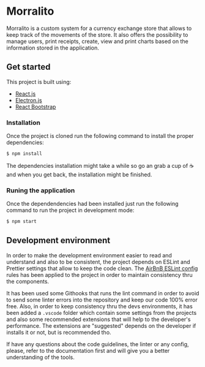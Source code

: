 # Morralito

Morralito is a custom system for a currency exchange store that allows to keep track of the movements of the store. It also offers the possibility to manage users, print receipts, create, view and print charts based on the information stored in the application.

## Get started

This project is built using:

- [React.js](https://es.reactjs.org)
- [Electron.js](https://www.electronjs.org)
- [React Bootstrap](https://react-bootstrap.github.io)

### Installation

Once the project is cloned run the following command to install the proper dependencies:

```bash
$ npm install
```

The dependencies installation might take a while so go an grab a cup of ☕️ and when you get back, the installation might be finished.

### Runing the application

Once the dependendencies had been installed just run the following command to run the project in development mode:

```bash
$ npm start
```

## Development environment

In order to make the development environment easier to read and understand and also to be consistent, the project depends on ESLint and Prettier settings that allow to keep the code clean. The [AirBnB ESLint config](https://github.com/airbnb/javascript/tree/master/packages/eslint-config-airbnb) rules has been applied to the project in order to maintain consistency thru the components.

It has been used some Githooks that runs the lint command in order to avoid to send some linter errors into the repository and keep our code 100% error free.
Also, in order to keep consistency thru the devs environments, it has been added a `.vscode` folder which contain some settings from the projects and also some recommended extensions that will help to the developer's performance. The extensions are "suggested" depends on the developer if installs it or not, but is recommended tho.

If have any questions about the code guidelines, the linter or any config, please, refer to the documentation first and will give you a better understanding of the tools.
